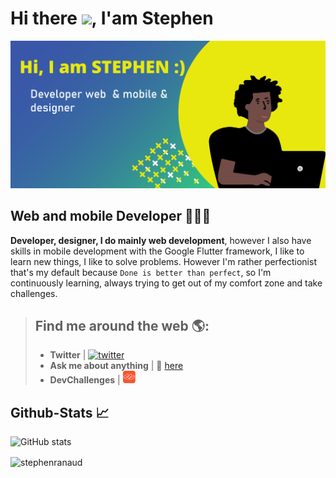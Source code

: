 # Hi there <img src="https://raw.githubusercontent.com/MartinHeinz/MartinHeinz/master/wave.gif" width="50px">,  I'am Stephen

![Développeur Web et mobile](https://github.com/stephenranaud/stephenranaud/blob/main/banner-github.png?raw=true)

## Web and mobile Developer 👨🏽‍💻

**Developer, designer, I do mainly web development**, however I also have skills in mobile development with the Google Flutter framework, I like to learn new things, I like to solve problems. However I'm rather perfectionist that's my default because ``Done is better than perfect``, so I'm continuously learning, always trying to get out of my comfort zone and take challenges.

> ## Find me around the web 🌎:
> 
> - **Twitter** | [<img src='https://cdn.jsdelivr.net/npm/simple-icons@3.0.1/icons/twitter.svg' alt='twitter' height='20'>](https://twitter.com/RanaudStephen)  
> - **Ask me about anything** | 💬 [here](https://github.com/stephenranaud/stephenranaud/issues)
> - **DevChallenges** | [<img alt='devchallenges' height='20' src='https://raw.githubusercontent.com/stephenranaud/stephenranaud/eb72b1864e984e1980bd87bf7cfdfce86c01459c/devchallenges.png'>](https://raw.githubusercontent.com/stephenranaud/stephenranaud/eb72b1864e984e1980bd87bf7cfdfce86c01459c/devchallenges.png)
## Github-Stats 📈

![GitHub stats](https://github-readme-stats.vercel.app/api?username=stephenranaud&show_icons=true)
<div><img align="center" src="https://github-readme-stats.vercel.app/api/top-langs?username=stephenranaud&show_icons=true&locale=en&layout=compact" alt="stephenranaud"/></div>
